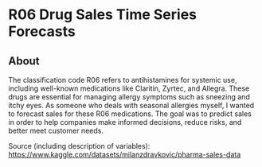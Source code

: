 # R06 Drug Sales Time Series Forecasts
## About

The classification code R06 refers to antihistamines for systemic use, including well-known medications like Claritin, Zyrtec, and Allegra. These drugs are essential for managing allergy symptoms such as sneezing and itchy eyes. As someone who deals with seasonal allergies myself, I wanted to forecast sales for these R06 medications. The goal was to predict sales in order to help companies make informed decisions, reduce risks, and better meet customer needs.

Source (including description of variables): https://www.kaggle.com/datasets/milanzdravkovic/pharma-sales-data 
